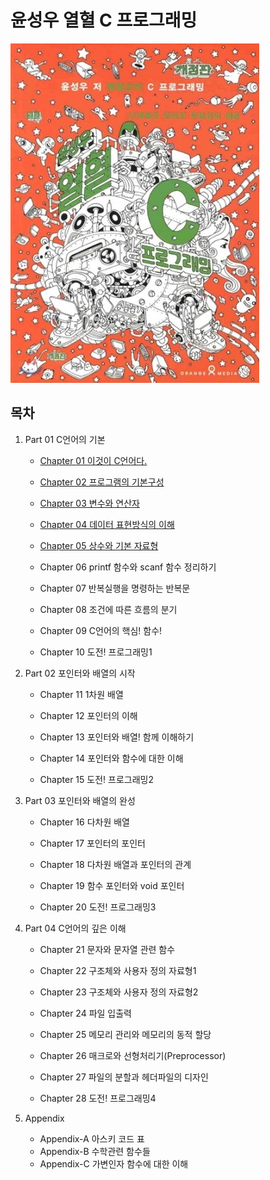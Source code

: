 # 윤성우 열혈 C 프로그래밍

![](./img/cover.jpg)



## 목차

1. Part 01 C언어의 기본

   - [Chapter 01 이것이 C언어다.](./1-1.md)

   - [Chapter 02 프로그램의 기본구성](./1-2.md)

   - [Chapter 03 변수와 연산자](./1-3.md)

   - [Chapter 04 데이터 표현방식의 이해](./1-4.md)

   - [Chapter 05 상수와 기본 자료형](./1-5.md)

   - Chapter 06 printf 함수와 scanf 함수 정리하기

   - Chapter 07 반복실행을 명령하는 반복문

   - Chapter 08 조건에 따른 흐름의 분기

   - Chapter 09 C언어의 핵심! 함수!

   - Chapter 10 도전! 프로그래밍1

     

2. Part 02 포인터와 배열의 시작

   - Chapter 11 1차원 배열

   - Chapter 12 포인터의 이해

   - Chapter 13 포인터와 배열! 함께 이해하기

   - Chapter 14 포인터와 함수에 대한 이해

   - Chapter 15 도전! 프로그래밍2

     

3. Part 03 포인터와 배열의 완성

   - Chapter 16 다차원 배열

   - Chapter 17 포인터의 포인터

   - Chapter 18 다차원 배열과 포인터의 관계

   - Chapter 19 함수 포인터와 void 포인터

   - Chapter 20 도전! 프로그래밍3

     

4. Part 04 C언어의 깊은 이해

   - Chapter 21 문자와 문자열 관련 함수

   - Chapter 22 구조체와 사용자 정의 자료형1

   - Chapter 23 구조체와 사용자 정의 자료형2

   - Chapter 24 파일 입출력

   - Chapter 25 메모리 관리와 메모리의 동적 할당

   - Chapter 26 매크로와 선형처리기(Preprocessor)

   - Chapter 27 파일의 분할과 헤더파일의 디자인

   - Chapter 28 도전! 프로그래밍4

     

5. Appendix

   - Appendix-A 아스키 코드 표
   - Appendix-B 수학관련 함수들
   - Appendix-C 가변인자 함수에 대한 이해
